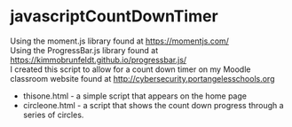 # javascriptCountDownTimer
Using the moment.js library found at https://momentjs.com/<br>
Using the ProgressBar.js library found at https://kimmobrunfeldt.github.io/progressbar.js/<br>
I created this script to allow for a count down timer on my Moodle classroom website found at http://cybersecurity.portangelesschools.org<br>
* thisone.html - a simple script that appears on the home page<br>
* circleone.html - a script that shows the count down progress through a series of circles.<br>
